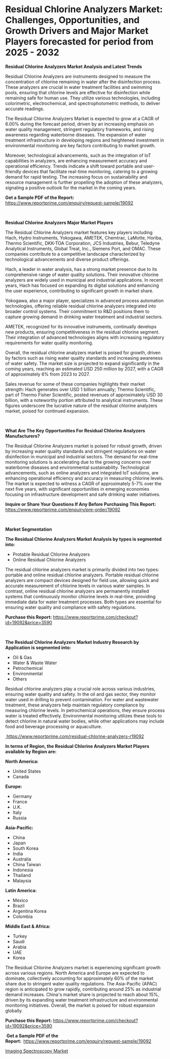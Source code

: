 <p><h1>Residual Chlorine Analyzers Market: Challenges, Opportunities, and Growth Drivers and Major Market Players forecasted for period from 2025 - 2032</h1></p><p><strong>Residual Chlorine Analyzers Market Analysis and Latest Trends</strong></p>
<p><p>Residual Chlorine Analyzers are instruments designed to measure the concentration of chlorine remaining in water after the disinfection process. These analyzers are crucial in water treatment facilities and swimming pools, ensuring that chlorine levels are effective for disinfection while remaining safe for human use. They utilize various technologies, including colorimetric, electrochemical, and spectrophotometric methods, to deliver accurate readings.</p><p>The Residual Chlorine Analyzers Market is expected to grow at a CAGR of 6.00% during the forecast period, driven by an increasing emphasis on water quality management, stringent regulatory frameworks, and rising awareness regarding waterborne diseases. The expansion of water treatment infrastructure in developing regions and heightened investment in environmental monitoring are key factors contributing to market growth. </p><p>Moreover, technological advancements, such as the integration of IoT capabilities in analyzers, are enhancing measurement accuracy and operational efficiency. Trends indicate a shift toward portable and user-friendly devices that facilitate real-time monitoring, catering to a growing demand for rapid testing. The increasing focus on sustainability and resource management is further propelling the adoption of these analyzers, signaling a positive outlook for the market in the coming years.</p></p>
<p><strong>Get a Sample PDF of the Report:&nbsp;</strong> <a href="https://www.reportprime.com/enquiry/request-sample/19092?utm_campaign=3551&utm_medium=2&utm_source=Github&utm_content=ia&utm_term=19032025&utm_id=residual-chlorine-analyzers">https://www.reportprime.com/enquiry/request-sample/19092</a></p>
<p>&nbsp;</p>
<p><strong>Residual Chlorine Analyzers Major Market Players</strong></p>
<p><p>The Residual Chlorine Analyzers market features key players including Hach, Hydro Instruments, Yokogawa, AMETEK, Chemtrac, LaMotte, Horiba, Thermo Scientific, DKK-TOA Corporation, JCS Industries, Bebur, Teledyne Analytical Instruments, Global Treat, Inc., Siemens Port, and OMAC. These companies contribute to a competitive landscape characterized by technological advancements and diverse product offerings.</p><p>Hach, a leader in water analysis, has a strong market presence due to its comprehensive range of water quality solutions. Their innovative chlorine analyzers are widely used in municipal and industrial applications. In recent years, Hach has focused on expanding its digital solutions and enhancing the user experience, contributing to significant growth in market share.</p><p>Yokogawa, also a major player, specializes in advanced process automation technologies, offering reliable residual chlorine analyzers integrated into broader control systems. Their commitment to R&D positions them to capture growing demand in drinking water treatment and industrial sectors.</p><p>AMETEK, recognized for its innovative instruments, continually develops new products, ensuring competitiveness in the residual chlorine segment. Their integration of advanced technologies aligns with increasing regulatory requirements for water quality monitoring.</p><p>Overall, the residual chlorine analyzers market is poised for growth, driven by factors such as rising water quality standards and increasing awareness of water safety. The market size is projected to expand significantly in the coming years, reaching an estimated USD 250 million by 2027, with a CAGR of approximately 6% from 2023 to 2027.</p><p>Sales revenue for some of these companies highlights their market strength: Hach generates over USD 1 billion annually; Thermo Scientific, part of Thermo Fisher Scientific, posted revenues of approximately USD 30 billion, with a noteworthy portion attributed to analytical instruments. These figures underscore the lucrative nature of the residual chlorine analyzers market, poised for continued expansion.</p></p>
<p>&nbsp;</p>
<p><strong>What Are The Key Opportunities For Residual Chlorine Analyzers Manufacturers?</strong></p>
<p><p>The Residual Chlorine Analyzers market is poised for robust growth, driven by increasing water quality standards and stringent regulations on water disinfection in municipal and industrial sectors. The demand for real-time monitoring solutions is accelerating due to the growing concerns over waterborne diseases and environmental sustainability. Technological advancements, such as online analyzers and integrated IoT solutions, are enhancing operational efficiency and accuracy in measuring chlorine levels. The market is expected to witness a CAGR of approximately 5-7% over the next five years, with significant opportunities in emerging economies focusing on infrastructure development and safe drinking water initiatives.</p></p>
<p><strong>Inquire or Share Your Questions If Any Before Purchasing This Report:</strong> <a href="https://www.reportprime.com/enquiry/pre-order/19092?utm_campaign=3551&utm_medium=2&utm_source=Github&utm_content=ia&utm_term=19032025&utm_id=residual-chlorine-analyzers">https://www.reportprime.com/enquiry/pre-order/19092</a></p>
<p>&nbsp;</p>
<p><strong>Market Segmentation</strong></p>
<p><strong>The Residual Chlorine Analyzers Market Analysis by types is segmented into:</strong></p>
<p><ul><li>Protable Residual Chlorine Analyzers</li><li>Online Residual Chlorine Analyzers</li></ul></p>
<p><p>The residual chlorine analyzers market is primarily divided into two types: portable and online residual chlorine analyzers. Portable residual chlorine analyzers are compact devices designed for field use, allowing quick and accurate measurement of chlorine levels in various water samples. In contrast, online residual chlorine analyzers are permanently installed systems that continuously monitor chlorine levels in real-time, providing immediate data for water treatment processes. Both types are essential for ensuring water quality and compliance with safety regulations.</p></p>
<p><strong>Purchase this Report:&nbsp;</strong><a href="https://www.reportprime.com/checkout?id=19092&price=3590&utm_campaign=3551&utm_medium=2&utm_source=Github&utm_content=ia&utm_term=19032025&utm_id=residual-chlorine-analyzers">https://www.reportprime.com/checkout?id=19092&price=3590</a></p>
<p>&nbsp;</p>
<p><strong>The Residual Chlorine Analyzers Market Industry Research by Application is segmented into:</strong></p>
<p><ul><li>Oil & Gas</li><li>Water & Waste Water</li><li>Petrochemical</li><li>Environmental</li><li>Others</li></ul></p>
<p><p>Residual chlorine analyzers play a crucial role across various industries, ensuring water quality and safety. In the oil and gas sector, they monitor water used in drilling to prevent contamination. For water and wastewater treatment, these analyzers help maintain regulatory compliance by measuring chlorine levels. In petrochemical operations, they ensure process water is treated effectively. Environmental monitoring utilizes these tools to detect chlorine in natural water bodies, while other applications may include food and beverage processing or aquaculture.</p></p>
<p><a href="https://www.reportprime.com/residual-chlorine-analyzers-r19092?utm_campaign=3551&utm_medium=2&utm_source=Github&utm_content=ia&utm_term=19032025&utm_id=residual-chlorine-analyzers">&nbsp;https://www.reportprime.com/residual-chlorine-analyzers-r19092</a></p>
<p><strong>In terms of Region, the Residual Chlorine Analyzers Market Players available by Region are:</strong></p>
<p>
    <p> <strong> North America: </strong>
        <ul>
            <li>United States</li>
            <li>Canada</li>
        </ul>
        </p> 
    <p> <strong> Europe: </strong>
        <ul>
            <li>Germany</li>
            <li>France</li>
            <li>U.K.</li>
            <li>Italy</li>
            <li>Russia</li>
        </ul>
        </p> 
    <p> <strong> Asia-Pacific: </strong>
        <ul>
            <li>China</li>
            <li>Japan</li>
            <li>South Korea</li>
            <li>India</li>
            <li>Australia</li>
            <li>China Taiwan</li>
            <li>Indonesia</li>
            <li>Thailand</li>
            <li>Malaysia</li>
        </ul>
        </p> 
    <p> <strong> Latin America: </strong>
        <ul>
            <li>Mexico</li>
            <li>Brazil</li>
            <li>Argentina Korea</li>
            <li>Colombia</li>
        </ul>
        </p> 
    <p> <strong> Middle East & Africa: </strong>
        <ul>
            <li>Turkey</li>
            <li>Saudi</li>
            <li>Arabia</li>
            <li>UAE</li>
            <li>Korea</li>
        </ul>
    </p>
    </p>
<p><p>The Residual Chlorine Analyzers market is experiencing significant growth across various regions. North America and Europe are expected to dominate, collectively accounting for approximately 60% of the market share due to stringent water quality regulations. The Asia-Pacific (APAC) region is anticipated to grow rapidly, contributing around 25% as industrial demand increases. China's market share is projected to reach about 15%, driven by its expanding water treatment infrastructure and environmental monitoring initiatives. Overall, the market is poised for robust expansion globally.</p></p>
<p><strong>Purchase this Report: </strong><a href="https://www.reportprime.com/checkout?id=19092&price=3590&utm_campaign=3551&utm_medium=2&utm_source=Github&utm_content=ia&utm_term=19032025&utm_id=residual-chlorine-analyzers">https://www.reportprime.com/checkout?id=19092&price=3590</a></p>
<p>&nbsp;<strong>Get a Sample PDF of the Report:&nbsp;&nbsp;</strong><a href="https://www.reportprime.com/enquiry/request-sample/19092?utm_campaign=3551&utm_medium=2&utm_source=Github&utm_content=ia&utm_term=19032025&utm_id=residual-chlorine-analyzers">https://www.reportprime.com/enquiry/request-sample/19092</a></p>
<p><strong></strong></p>
<p><p><a href="https://github.com/dusektwinec3/Market-Research-Report-List-1/blob/main/imaging-spectroscopy-market.md?utm_campaign=3551&utm_medium=2&utm_source=Github&utm_content=ia&utm_term=19032025&utm_id=residual-chlorine-analyzers">Imaging Spectroscopy Market</a></p></p>